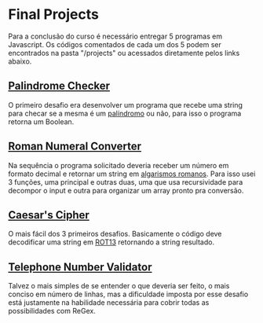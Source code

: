 # Final Projects

Para a conclusão do curso é necessário entregar 5 programas em Javascript. Os códigos comentados de cada um dos 5 podem ser encontrados na pasta "/projects" ou acessados diretamente pelos links abaixo.

## [Palindrome Checker](./projects/palindromeChecker.js)

O primeiro desafio era desenvolver um programa que recebe uma string para checar se a mesma é um [palíndromo](https://dicionario.priberam.org/pal%C3%ADndromo) ou não, para isso o programa retorna um Boolean.

## [Roman Numeral Converter](./projects/convertToRoman.js)

Na sequência o programa solicitado deveria receber um número em formato decimal e retornar um string em [algarismos romanos](https://br.smartick.com/blog/wp-content/uploads/2019/11/1.png). Para isso usei 3 funções, uma principal e outras duas, uma que usa recursividade para decompor o input e outra para organizar um array pronto pra conversão.

## [Caesar's Cipher](./projects/caesarsCipher.js)

O mais fácil dos 3 primeiros desafios. Basicamente o código deve decodificar uma string em [ROT13](https://pt.wikipedia.org/wiki/ROT13) retornando a string resultado.

## [Telephone Number Validator](./projects/telephoneCheck.js)

Talvez o mais simples de se entender o que deveria ser feito, o mais conciso em número de linhas, mas a dificuldade imposta por esse desafio está justamente na habilidade necessária para cobrir todas as possibilidades com ReGex.